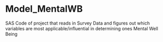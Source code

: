 # Model_MentalWB
SAS Code of project that reads in Survey Data and figures out which variables are most applicable/influential in determining ones Mental Well Being
